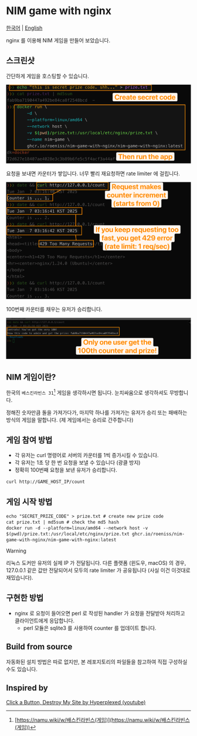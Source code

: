 # NIM game with nginx

[한국어](./README.md) | [English](./README-en.md)

nginx 를 이용해 NIM 게임을 만들어 보았습니다.

## 스크린샷

간단하게 게임을 호스팅할 수 있습니다.

![1.png](./doc/1.png)

요청을 보내면 카운터가 쌓입니다. 너무 빨리 재요청하면 rate limiter 에 걸립니다.

![2.png](./doc/2.png)

100번째 카운터를 채우는 유저가 승리합니다.

![3.png](./doc/3.png)


## NIM 게임이란?

한국의 `베스킨라빈스 31`[^1] 게임을 생각하시면 됩니다. 눈치싸움으로 생각하셔도 무방합니다.

정해진 숫자만큼 돌을 가져가다가, 마지막 하나를 가져가는 유저가 승리 또는 패배하는 방식의 게임을 말합니다. (제 게임에서는 승리로 간주합니다)

## 게임 참여 방법

- 각 유저는 curl 명령어로 서버의 카운터를 1씩 증가시킬 수 있습니다.
- 각 유저는 1초 당 한 번 요청을 보낼 수 있습니다 (광클 방지)
- 정확히 100번째 요청을 보낸 유저가 승리합니다.

```sh
curl http://GAME_HOST_IP/count
```

## 게임 시작 방법

```
echo "SECRET_PRIZE_CODE" > prize.txt # create new prize code
cat prize.txt | md5sum # check the md5 hash
docker run -d --platform=linux/amd64 --network host -v $(pwd)/prize.txt:/usr/local/etc/nginx/prize.txt ghcr.io/roeniss/nim-game-with-nginx/nim-game-with-nginx:latest
```

> [!WARNING]
> 리눅스 도커만 유저의 실제 IP 가 전달됩니다. 다른 플랫폼 (윈도우, macOS) 의 경우, 127.0.0.1 같은 값만 전달되어서 모두의 rate limiter 가 공유됩니다 (사실 이건 이것대로 재밌습니다).

## 구현한 방법

- nginx 로 요청이 들어오면 perl 로 작성된 handler 가 요청을 전달받아 처리하고 클라이언트에게 응답합니다.
  - perl 모듈은 sqlite3 를 사용하여 counter 를 업데이트 합니다.

## Build from source

자동화된 설치 방법은 따로 없지만, 본 레포지토리의 파일들을 참고하여 직접 구성하실 수도 있습니다.

## Inspired by

[Click a Button, Destroy My Site by Hyperplexed (youtube)](https://youtu.be/dRsuD_ygvOc)

[^1]: [https://namu.wiki/w/배스킨라빈스(게임)](https://namu.wiki/w/배스킨라빈스(게임))
